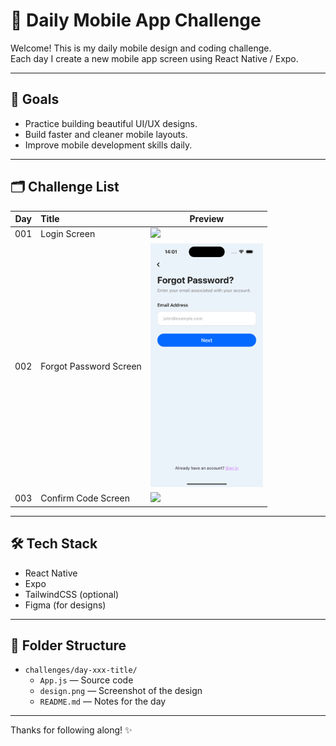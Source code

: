 # 📱 Daily Mobile App Challenge

Welcome! This is my daily mobile design and coding challenge.  
Each day I create a new mobile app screen using React Native / Expo.

---

## 🚀 Goals
- Practice building beautiful UI/UX designs.
- Build faster and cleaner mobile layouts.
- Improve mobile development skills daily.

---

## 🗂️ Challenge List

<div align="center" width="100%">
  <table>
    <thead>
      <tr>
        <th>Day</th>
        <th style="text-align: left;">Title</th>
        <th>Preview</th>
      </tr>
    </thead>
    <tbody>
      <tr>
        <td align="center">001</td>
        <td>Login Screen</td>
        <td><img src="./challenges/day-001-login-screen/screenshot-sign-in-form-with-phone-number.avif" width="180"/></td>
      </tr>
      <tr>
        <td align="center">002</td>
        <td>Forgot Password Screen</td>
        <td><img src="./challenges/day-002-forget-password-screen/screenshot-forget-password.png" width="180"/></td>
      </tr>
      <tr>
        <td align="center">003</td>
        <td>Confirm Code Screen</td>
        <td><img src="./challenges/day-003-confirm-code-screen/screenshot-confirmation_form.avif" width="180"/></td>
      </tr>
    </tbody>
  </table>
</div>


---

## 🛠️ Tech Stack
- React Native
- Expo
- TailwindCSS (optional)
- Figma (for designs)

---

## 📌 Folder Structure
- `challenges/day-xxx-title/`
  - `App.js` — Source code
  - `design.png` — Screenshot of the design
  - `README.md` — Notes for the day

---

Thanks for following along! ✨
